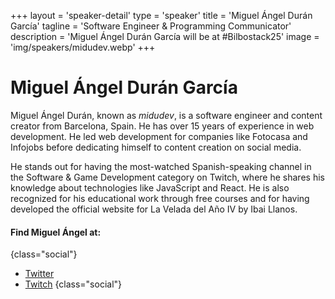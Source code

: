 +++
layout = 'speaker-detail'
type = 'speaker'
title = 'Miguel Ángel Durán García'
tagline = 'Software Engineer & Programming Communicator'
description = 'Miguel Ángel Durán García will be at #Bilbostack25'
image = 'img/speakers/midudev.webp'
+++

# Miguel Ángel Durán García

Miguel Ángel Durán, known as *midudev*, is a software engineer and content creator from Barcelona, Spain. He has over 15 years of experience in web development. He led web development for companies like Fotocasa and Infojobs before dedicating himself to content creation on social media.

He stands out for having the most-watched Spanish-speaking channel in the Software & Game Development category on Twitch, where he shares his knowledge about technologies like JavaScript and React. He is also recognized for his educational work through free courses and for having developed the official website for La Velada del Año IV by Ibai Llanos.

#### Find Miguel Ángel at:

{class="social"}
* [Twitter](https://x.com/midudev)
* [Twitch](https://twitch.tv/midudev)
  {class="social"}
